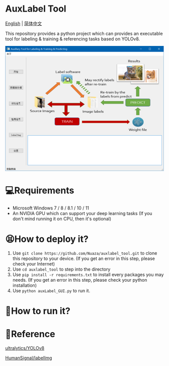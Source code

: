 # AuxLabel Tool
[English](./README.md) | [简体中文](./README_CN.md)

This repository provides a python project which can provides an executable tool for labeling &amp; training &amp; referencing tasks based on YOLOv8.

![image2](./resources/2.png)

# 💻Requirements

+ Microsoft Windows 7 / 8 / 8.1 / 10 / 11
+ An NVIDIA GPU which can support your deep learning tasks (If you don't mind running it on CPU, then it's optional)

# 😫How to deploy it?

1. Use `git clone https://github.com/Nuaza/auxlabel_tool.git` to clone this repository to your device. (If you get an error in this step, please check your Internet)
2. Use `cd auxlabel_tool` to step into the directory
3. Use `pip install -r requirements.txt` to install every packages you may needs. (If you get an error in this step, please check your python installation)
4. Use `python auxLabel_GUI.py` to run it.

# 🤨How to run it?





# 📑Reference

[ultralytics/YOLOv8](https://github.com/ultralytics/ultralytics)

[HumanSignal/labelImg](https://github.com/HumanSignal/labelImg)

